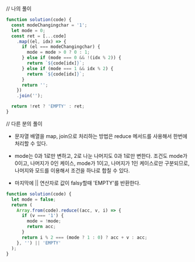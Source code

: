 // 나의 풀이

```js
function solution(code) {
  const modeChangingchar = '1';
  let mode = 0;
  const ret = [...code]
    .map((el, idx) => {
      if (el === modeChangingchar) {
        mode = mode > 0 ? 0 : 1;
      } else if (mode === 0 && !(idx % 2)) {
        return `${code[idx]}`;
      } else if (mode === 1 && idx % 2) {
        return `${code[idx]}`;
      }
      return '';
    })
    .join('');

  return !ret ? 'EMPTY' : ret;
}
```

// 다른 분의 풀이

- 문자열 배열을 map, join으로 처리하는 방법은 reduce 메서드를 사용해서 한번에 처리할 수 있다.

- mode는 0과 1로만 변하고, 2로 나눈 나머지도 0과 1로만 변한다. 조건도 mode가 0이고, 나머지가 0인 케이스, mode가 1이고, 나머지가 1인 케이스로만 구분되므로, 나머지와 모드를 이용해서 조건을 하나로 합칠 수 있다.

- 마지막에 || 연산자로 값이 falsy할때 'EMPTY'를 반환한다.

```js
function solution(code) {
  let mode = false;
  return (
    Array.from(code).reduce((acc, v, i) => {
      if (v === '1') {
        mode = !mode;
        return acc;
      }
      return i % 2 === (mode ? 1 : 0) ? acc + v : acc;
    }, '') || 'EMPTY'
  );
}
```
